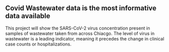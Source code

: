 ## Covid Wastewater data is the most informative data available
 
This project will show the SARS-CoV-2 virus concentration present in samples of wastewater taken from across Chiacgo. The level of virus in wastewater is a leading indicator, meaning it precedes the change in clinical case counts or hospitalizations.
